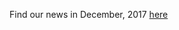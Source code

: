 Find our news in December, 2017 [here](https://drive.google.com/file/d/1lchsbMov2DaK4PJ8q4YrHeQuQg1xKv7o/view?usp=sharing)
